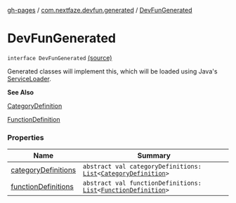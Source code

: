 [gh-pages](../../index.md) / [com.nextfaze.devfun.generated](../index.md) / [DevFunGenerated](.)

# DevFunGenerated

`interface DevFunGenerated` [(source)](https://github.com/NextFaze/dev-fun/tree/master/devfun-annotations/src/main/java/com/nextfaze/devfun/generated/Generated.kt#L13)

Generated classes will implement this, which will be loaded using Java's [ServiceLoader](https://developer.android.com/reference/java/util/ServiceLoader.html).

**See Also**

[CategoryDefinition](../../com.nextfaze.devfun.core/-category-definition/index.md)

[FunctionDefinition](../../com.nextfaze.devfun.core/-function-definition/index.md)

### Properties

| Name | Summary |
|---|---|
| [categoryDefinitions](category-definitions.md) | `abstract val categoryDefinitions: `[`List`](https://kotlinlang.org/api/latest/jvm/stdlib/kotlin.collections/-list/index.html)`<`[`CategoryDefinition`](../../com.nextfaze.devfun.core/-category-definition/index.md)`>` |
| [functionDefinitions](function-definitions.md) | `abstract val functionDefinitions: `[`List`](https://kotlinlang.org/api/latest/jvm/stdlib/kotlin.collections/-list/index.html)`<`[`FunctionDefinition`](../../com.nextfaze.devfun.core/-function-definition/index.md)`>` |
